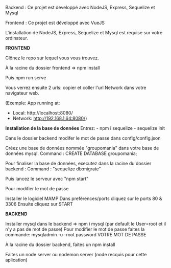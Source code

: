 
Backend :
Ce projet est développé avec NodeJS, Express, Sequelize et Mysql

Frontend :
Ce projet est développé avec VueJS

L'installation de NodeJS, Express, Sequelize et Mysql est requise sur votre ordinateur.

**FRONTEND**

Clônez le repo sur lequel vous vous trouvez.

À la racine du dossier frontend => npm install

Puis npm run serve

Vous verrez ensuite 2 urls: copier et coller l'url Network dans votre navigateur web.

(Exemple:
App running at:
  - Local:   http://localhost:8080/ 
  - Network: http://192.168.1.64:8080/)

**Installation de la base de données**
Entrez: - npm i sequelize
        - sequelize init

Dans le dossier backend modifer le mot de passe dans config/config.json

Créez une base de données nommée "groupomania" dans votre base de données mysql. Command : CREATE DATABASE groupomania;

Pour finaliser la base de données, executez dans la racine du dossier backend : Command : "sequelize db:migrate"

Puis lancez le serveur avec "npm start"

Pour modifier le mot de passe 

Installer le logiciel MAMP
Dans preférences/ports cliquez sur le ports 80 & 3306
Ensuite cliquez sur START

**BACKEND**

Installer mysql dans le backend => npm i mysql
(par default le User=root et il n'y a pas de mot de passe)
Pour modifier le mot de passe faites la commande:
mysqladmin -u -root password VOTRE MOT DE PASSE

À la racine du dossier backend, faites un npm install

Faites un node server ou nodemon server (node recquis pour cette aplication)

